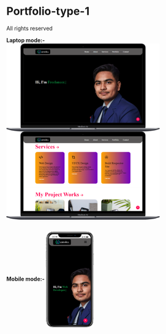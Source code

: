 # Portfolio-type-1

All rights reserved

<b>Laptop mode:-</b>
<img align="center" width=400 alt="coding" src="./Readme-assets/Laptop.png"/><br>
<img align="center" width=400 alt="coding" src="./Readme-assets/Laptop2.png"/>

<br><b>Mobile mode:-</b>
<img align="center" width=125 height=250 alt="coding" src="./Readme-assets/Mobile.png"/>

